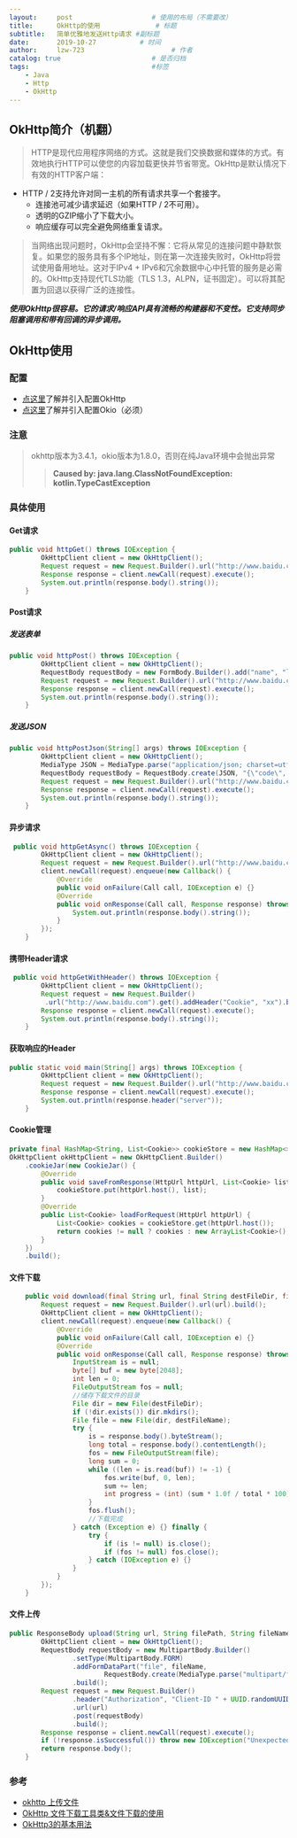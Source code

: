 ```yaml
---
layout:     post                    # 使用的布局（不需要改）
title:      OkHttp的使用              # 标题 
subtitle:   简单优雅地发送Http请求 #副标题
date:       2019-10-27           # 时间
author:     lzw-723                      # 作者
catalog: true                       # 是否归档
tags:                               #标签
    - Java
    - Http
    - OkHttp
---
```


## OkHttp简介（机翻）

> HTTP是现代应用程序网络的方式。这就是我们交换数据和媒体的方式。有效地执行HTTP可以使您的内容加载更快并节省带宽。OkHttp是默认情况下有效的HTTP客户端：

+ HTTP / 2支持允许对同一主机的所有请求共享一个套接字。
  + 连接池可减少请求延迟（如果HTTP / 2不可用）。
  + 透明的GZIP缩小了下载大小。
  + 响应缓存可以完全避免网络重复请求。

> 当网络出现问题时，OkHttp会坚持不懈：它将从常见的连接问题中静默恢复。如果您的服务具有多个IP地址，则在第一次连接失败时，OkHttp将尝试使用备用地址。这对于IPv4 + IPv6和冗余数据中心中托管的服务是必需的。OkHttp支持现代TLS功能（TLS 1.3，ALPN，证书固定）。可以将其配置为回退以获得广泛的连接性。

___使用OkHttp很容易。它的请求/响应API具有流畅的构建器和不变性。它支持同步阻塞调用和带有回调的异步调用。___

## OkHttp使用

### 配置

+ [点这里](https://mvnrepository.com/artifact/com.squareup.okhttp3/okhttp/3.4.1)了解并引入配置OkHttp
+ [点这里](https://mvnrepository.com/artifact/com.squareup.okio/okio/1.8.0)了解并引入配置Okio（必须）

### 注意

> okhttp版本为3.4.1，okio版本为1.8.0，否则在纯Java环境中会抛出异常
>> **Caused by: java.lang.ClassNotFoundException: kotlin.TypeCastException**

### 具体使用

#### Get请求

```java
public void httpGet() throws IOException {
        OkHttpClient client = new OkHttpClient();
        Request request = new Request.Builder().url("http://www.baidu.com").get().build();
        Response response = client.newCall(request).execute();
        System.out.println(response.body().string());
    }
```

#### Post请求

##### 发送表单

```java
public void httpPost() throws IOException {
        OkHttpClient client = new OkHttpClient();
        RequestBody requestBody = new FormBody.Builder().add("name", "lzw-723").build();
        Request request = new Request.Builder().url("http://www.baidu.com").post(requestBody).build();
        Response response = client.newCall(request).execute();
        System.out.println(response.body().string());
    }
```

##### 发送JSON

```java
public void httpPostJson(String[] args) throws IOException {
        OkHttpClient client = new OkHttpClient();
        MediaType JSON = MediaType.parse("application/json; charset=utf-8");
        RequestBody requestBody = RequestBody.create(JSON, "{\"code\", 0}");;
        Request request = new Request.Builder().url("http://www.baidu.com").post(requestBody).build();
        Response response = client.newCall(request).execute();
        System.out.println(response.body().string());
    }
```

#### 异步请求

```java
 public void httpGetAsync() throws IOException {
        OkHttpClient client = new OkHttpClient();
        Request request = new Request.Builder().url("http://www.baidu.com").get().build();
        client.newCall(request).enqueue(new Callback() {
            @Override
            public void onFailure(Call call, IOException e) {}
            @Override
            public void onResponse(Call call, Response response) throws IOException {
                System.out.println(response.body().string());
            }
        });
    }
```

#### 携带Header请求

```java
 public void httpGetWithHeader() throws IOException {
        OkHttpClient client = new OkHttpClient();
        Request request = new Request.Builder()
         .url("http://www.baidu.com").get().addHeader("Cookie", "xx").build();
        Response response = client.newCall(request).execute();
        System.out.println(response.body().string());
    }
```

#### 获取响应的Header

```java
public static void main(String[] args) throws IOException {
        OkHttpClient client = new OkHttpClient();
        Request request = new Request.Builder().url("http://www.baidu.com").get().build();
        Response response = client.newCall(request).execute();
        System.out.println(response.header("server"));
    }
```

#### Cookie管理

```java
private final HashMap<String, List<Cookie>> cookieStore = new HashMap<>();
OkHttpClient okHttpClient = new OkHttpClient.Builder()
    .cookieJar(new CookieJar() {
        @Override
        public void saveFromResponse(HttpUrl httpUrl, List<Cookie> list) {
            cookieStore.put(httpUrl.host(), list);
        }
        @Override
        public List<Cookie> loadForRequest(HttpUrl httpUrl) {
            List<Cookie> cookies = cookieStore.get(httpUrl.host());
            return cookies != null ? cookies : new ArrayList<Cookie>();
        }
    })
    .build();
```

#### 文件下载

```java
    public void download(final String url, final String destFileDir, final String destFileName) {
        Request request = new Request.Builder().url(url).build();
        OkHttpClient client = new OkHttpClient();
        client.newCall(request).enqueue(new Callback() {
            @Override
            public void onFailure(Call call, IOException e) {}
            @Override
            public void onResponse(Call call, Response response) throws IOException {
                InputStream is = null;
                byte[] buf = new byte[2048];
                int len = 0;
                FileOutputStream fos = null;
                //储存下载文件的目录
                File dir = new File(destFileDir);
                if (!dir.exists()) dir.mkdirs();
                File file = new File(dir, destFileName);
                try {
                    is = response.body().byteStream();
                    long total = response.body().contentLength();
                    fos = new FileOutputStream(file);
                    long sum = 0;
                    while ((len = is.read(buf)) != -1) {
                        fos.write(buf, 0, len);
                        sum += len;
                        int progress = (int) (sum * 1.0f / total * 100);
                    }
                    fos.flush();
                    //下载完成
                } catch (Exception e) {} finally {
                    try {
                        if (is != null) is.close();
                        if (fos != null) fos.close();
                    } catch (IOException e) {}
                }
            }
        });
    }
```

#### 文件上传

```java
public ResponseBody upload(String url, String filePath, String fileName) throws Exception {
        OkHttpClient client = new OkHttpClient();
        RequestBody requestBody = new MultipartBody.Builder()
                .setType(MultipartBody.FORM)
                .addFormDataPart("file", fileName,
                        RequestBody.create(MediaType.parse("multipart/form-data"), new File(filePath)))
                .build();
        Request request = new Request.Builder()
                .header("Authorization", "Client-ID " + UUID.randomUUID())
                .url(url)
                .post(requestBody)
                .build();
        Response response = client.newCall(request).execute();
        if (!response.isSuccessful()) throw new IOException("Unexpected code " + response)
        return response.body();
    }
```

### 参考

+ [okhttp 上传文件](https://www.jianshu.com/p/d176b35510c9)
+ [OkHttp 文件下载工具类&文件下载的使用](https://www.e-learn.cn/content/qita/647363)
+ [OkHttp3的基本用法](https://cloud.tencent.com/developer/article/1351415)